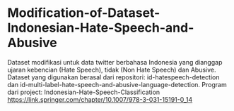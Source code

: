 # Modification-of-Dataset-Indonesian-Hate-Speech-and-Abusive
Dataset modifikasi untuk data twitter berbahasa Indonesia yang dianggap ujaran kebencian (Hate Speech), tidak (Non Hate Speech) dan Abusive.
Dataset yang digunakan berasal dari repositori: id-hatespeech-detection dan id-multi-label-hate-speech-and-abusive-language-detection.
Program dari project: Indonesian-Hate-Speech-Classification
https://link.springer.com/chapter/10.1007/978-3-031-15191-0_14
